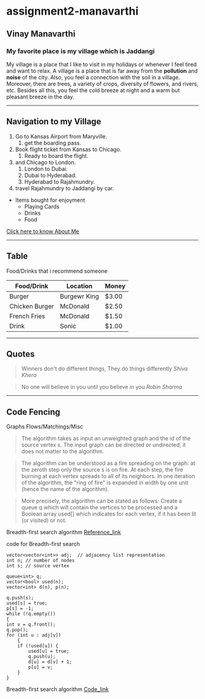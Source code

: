 # assignment2-manavarthi

## Vinay Manavarthi
### My favorite place is my village which is Jaddangi <br>

My village is a place that I like to visit in my holidays or whenever I feel tired and want to relax. A village is a place that is far away from the __pollution__ and __noise__ of the city. Also, you feel a connection with the soil in a village. Moreover, there are trees, a variety of crops, diversity of flowers, and rivers, etc. Besides all this, you feel the cold breeze at night and a warm but pleasant breeze in the day.

---

## Navigation to my Village

1. Go to Kansas Airport from Maryville.
    1. get the boarding pass.
2. Book flight ticket from  Kansas to Chicago.
    1. Ready to board the flight.
3. and Chicago to London.
    1. London to Dubai.
    2. Dubai to Hyderabad.
    3. Hyderabad to Rajahmundry.
4. travel Rajahmundry to Jaddangi by car.


* Items bought for enjoyment 
    * Playing Cards
    * Drinks
    * Food


[Click here to know About Me](AboutMe.md)

 ---
## Table

Food/Drinks that i recommend someone

| Food/Drink | Location | Money |
| -----------| -------- | ----- |
| Burger | Burgewr King | $3.00 |
|Chicken Burger | McDonald | $2.50 |
| French Fries | McDonald | $1.50 |
| Drink | Sonic | $1.00 |

---

## Quotes

> Winners don't do different things, They do things differently  *Shiva  Khera* 

> No one will believe in you until you believe in you  *Robin Sharma*


---

## Code Fencing

Graphs Flows/Matchings/Misc

>The algorithm takes as input an unweighted graph and the id of the source vertex s. The input graph can be directed or undirected, it does not matter to the algorithm.

>The algorithm can be understood as a fire spreading on the graph: at the zeroth step only the source s is on fire. At each step, the fire burning at each vertex spreads to all of its neighbors. In one iteration of the algorithm, the "ring of fire" is expanded in width by one unit (hence the name of the algorithm).

>More precisely, the algorithm can be stated as follows: Create a queue q which will contain the vertices to be processed and a Boolean array used[] which indicates for each vertex, if it has been lit (or visited) or not.

Breadth-first search algorithm [Reference_link](https://en.wikipedia.org/wiki/Breadth-first_search)

code for Breadth-first search

    vector<vector<int>> adj;  // adjacency list representation
    int n; // number of nodes
    int s; // source vertex

    queue<int> q;
    vector<bool> used(n);
    vector<int> d(n), p(n);

    q.push(s);
    used[s] = true;
    p[s] = -1;
    while (!q.empty()) 
    {
    int v = q.front();
    q.pop();
    for (int u : adj[v]) 
        {
        if (!used[u]) {
            used[u] = true;
            q.push(u);
            d[u] = d[v] + 1;
            p[u] = v;
        }
    }

Breadth-first search algorithm [Code_link](https://cp-algorithms.com/graph/breadth-first-search.html)
